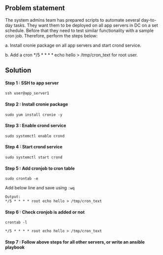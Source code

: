 ## Problem statement

The system admins team has prepared scripts to automate several day-to-day tasks. They want them to be deployed on all app servers in DC on a set schedule. Before that they need to test similar functionality with a sample cron job. Therefore, perform the steps below:

a. Install cronie package on all app servers and start crond service.

b. Add a cron */5 * * * * echo hello > /tmp/cron_text for root user.

## Solution

#### Step 1 : SSH to app server

`ssh user@app_server1`

#### Step 2 : Install cronie package

`sudo yum install cronie -y`

#### Step 3 : Enable crond service

`sudo systemctl enable crond`

#### Step 4 : Start crond service

`sudo systemctl start crond`

#### Step 5 : Add cronjob to cron table

`sudo crontab -e`

Add below line and save using `:wq`

```
Output:
*/5 * * * * root echo hello > /tmp/cron_text
```

#### Step 6 : Check cronjob is added or not

`crontab -l`

```
*/5 * * * * root echo hello > /tmp/cron_text
```

#### Step 7 : Follow above steps for all other servers, or write an ansible playbook
